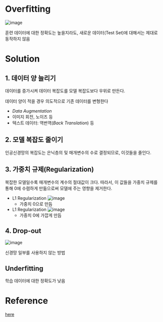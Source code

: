 # Overfitting
![image](https://user-images.githubusercontent.com/39285147/178137619-ecba42bd-5e89-4fbd-af2c-d408f40a7be9.png)

훈련 데이터에 대한 정확도는 높을지라도, 새로운 데이터(Test Set)에 대해서는 제대로 동작하지 않음

# Solution
## 1. 데이터 양 늘리기
데이터를 증가시켜 데이터 복잡도를 모델 복잡도보다 우위로 만든다.

데이터 양이 적을 경우 의도적으로 기존 데이터를 변형한다
- *Data Augmentation*
- 이미지 회전, 노이즈 등
- 텍스트 데이터: 역번역(*Back Translation*) 등

## 2. 모델 복잡도 줄이기
인공신경망의 복잡도는 은닉층의 및 매개변수의 수로 결정되므로, 이것들을 줄인다.

## 3. 가중치 규제(Regularization)
복잡한 모델일수록 매개변수의 계수의 절대값이 크다. 따라서, 이 값들을 가중치 규제를 통해 0에 수렴하게 만듦으로써 모델에 주는 영향을 제거한다.
- L1 Regularization ![image](https://user-images.githubusercontent.com/39285147/178137782-97d720b1-f286-4f78-939c-62630066d3d6.png)
  - 가중치 0으로 만듬
- L1 Regularization ![image](https://user-images.githubusercontent.com/39285147/178137788-8e1849fb-75bf-4967-9a88-32a0e2feea52.png)
  - 가중치 0에 가깝게 만듬

## 4. Drop-out
![image](https://user-images.githubusercontent.com/39285147/178137809-e0bce3e4-a1ff-413c-85f6-30bc7d29e598.png)

신경망 일부를 사용하지 않는 방법

## Underfitting
학습 데이터에 대한 정확도가 낮음

# Reference
[here](https://wikidocs.net/61374)
